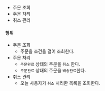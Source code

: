 - 주문 조회
- 주문 처리
- 취소 관리

#### 행위
- 주문 조회
	- 주문을 조건을 걸어 조회한다.
- 주문 처리
	- `주문완료` 상태의 주문을 `취소` 한다.
	- `주문완료` 상태의 주문을 `배송완료`한다.
- 취소 관리
	- 오늘 사용자가 `취소` 처리한 목록을 조회한다.